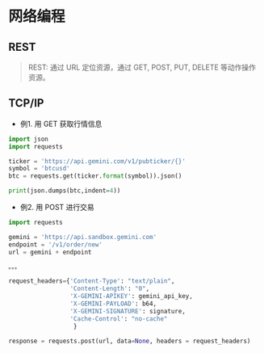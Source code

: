 # 网络编程
## REST
> REST: 通过 URL 定位资源，通过 GET, POST, PUT, DELETE 等动作操作资源。

## TCP/IP



- 例1. 用 GET 获取行情信息
```python
import json
import requests

ticker = 'https://api.gemini.com/v1/pubticker/{}'
symbol = 'btcusd'
btc = requests.get(ticker.format(symbol)).json()

print(json.dumps(btc,indent=4))
```

- 例2. 用 POST 进行交易
```python
import requests

gemini = 'https://api.sandbox.gemini.com'
endpoint = '/v1/order/new'
url = gemini + endpoint

。。。

request_headers={'Content-Type': "text/plain",
                 'Content-Length': "0",
                 'X-GEMINI-APIKEY': gemini_api_key,
                 'X-GEMINI-PAYLOAD': b64,
                 'X-GEMINI-SIGNATURE': signature,
                 'Cache-Control': "no-cache"
                  }

response = requests.post(url, data=None, headers = request_headers)
```
